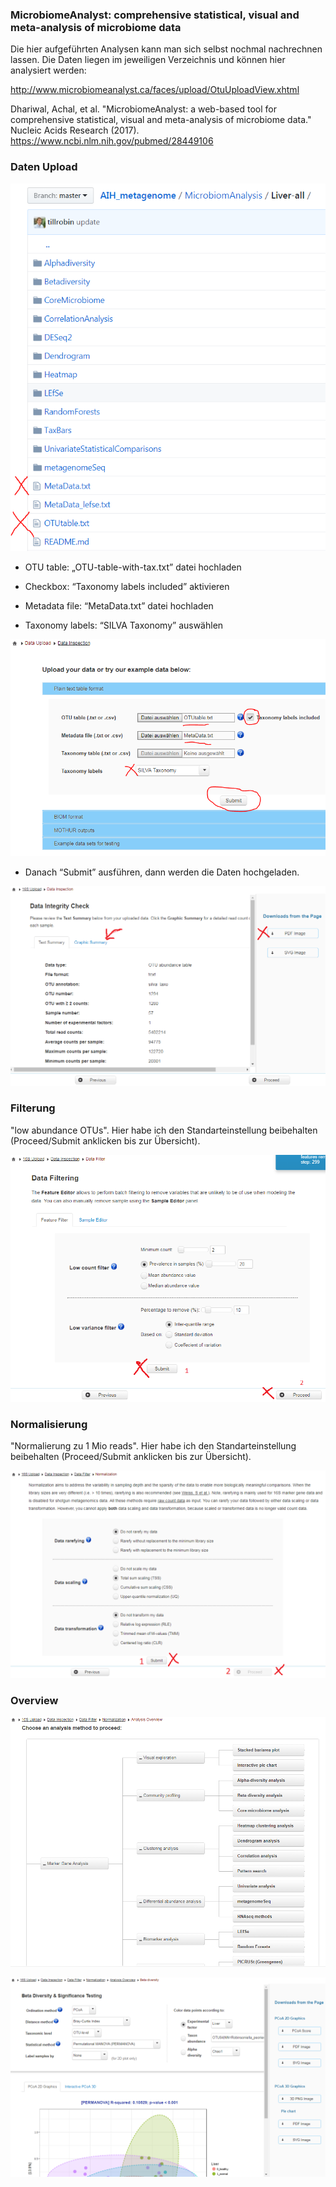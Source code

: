 ### MicrobiomeAnalyst: comprehensive statistical, visual and meta-analysis of microbiome data

Die hier aufgeführten Analysen kann man sich selbst nochmal nachrechnen lassen. Die Daten liegen im jeweiligen Verzeichnis und können hier analysiert werden:


http://www.microbiomeanalyst.ca/faces/upload/OtuUploadView.xhtml


Dhariwal, Achal, et al. "MicrobiomeAnalyst: a web-based tool for comprehensive statistical, visual and meta-analysis of microbiome data." Nucleic Acids Research (2017).
https://www.ncbi.nlm.nih.gov/pubmed/28449106
 
### Daten Upload

 ![alt text](/MicrobiomAnalysis/00.png)

 - OTU table: „OTU-table-with-tax.txt” datei hochladen

 - Checkbox: “Taxonomy labels included” aktivieren

 - Metadata file: “MetaData.txt” datei hochladen

 - Taxonomy labels: “SILVA Taxonomy” auswählen
 
 ![alt text](/MicrobiomAnalysis/01.png)

 - Danach “Submit” ausführen, dann werden die Daten hochgeladen.

 ![alt text](/MicrobiomAnalysis/02.png)

### Filterung

"low abundance OTUs". Hier habe ich den Standarteinstellung beibehalten (Proceed/Submit anklicken bis zur Übersicht).

 ![alt text](/MicrobiomAnalysis/03.png)

### Normalisierung

"Normalierung zu 1 Mio reads". Hier habe ich den Standarteinstellung beibehalten (Proceed/Submit anklicken bis zur Übersicht).

 ![alt text](/MicrobiomAnalysis/04.png)

### Overview

 ![alt text](/MicrobiomAnalysis/05.png)

 ![alt text](/MicrobiomAnalysis/06.png)
